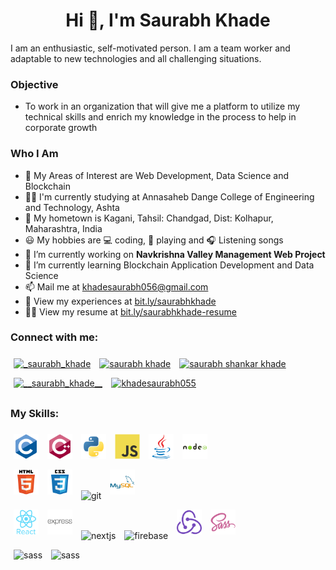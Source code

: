 <h1 align="center">Hi 👋, I'm Saurabh Khade</h1>

<p>I am an enthusiastic, self-motivated person. I am a team worker and adaptable to new technologies and all challenging situations.</p>

<h3 align="left">Objective</h3>

- To work in an organization that will give me a platform to utilize my technical skills and enrich my knowledge in the process to help in corporate growth

<h3 align="left">Who I Am</h3>

- :monocle_face: My Areas of Interest are Web Development, Data Science and Blockchain
- :man_student: I'm currently studying at Annasaheb Dange College of Engineering and Technology, Ashta
- :house_with_garden: My hometown is Kagani, Tahsil: Chandgad, Dist: Kolhapur, Maharashtra, India
- :smiley: My hobbies are :computer: coding, :badminton: playing and :headphones: Listening songs
- 🔭 I’m currently working on **Navkrishna Valley Management Web Project**
- 🌱 I’m currently learning Blockchain Application Development and Data Science
- 📫 Mail me at khadesaurabh056@gmail.com
- 📄 View my experiences at [bit.ly/saurabhkhade](https://saurabhkhade.github.io)
- 👨‍💻 View my resume at [bit.ly/saurabhkhade-resume](https://saurabhkhade.github.io/resume)

<h3 align="left">Connect with me:</h3>
<p align="left">
  <a href="https://twitter.com/_saurabh_khade" target="blank"><img align="center" src="https://raw.githubusercontent.com/rahuldkjain/github-profile-readme-generator/master/src/images/icons/Social/twitter.svg" alt="_saurabh_khade" height="30" width="40" style="margin: 7px 5px;"/></a>
  <a href="https://www.linkedin.com/in/saurabh-khade-2a44681b0" target="blank"><img align="center" src="https://raw.githubusercontent.com/rahuldkjain/github-profile-readme-generator/master/src/images/icons/Social/linked-in-alt.svg" alt="saurabh khade" height="30" width="40" style="margin: 7px 5px;" /></a>
  <a href="https://www.facebook.com/saurabh.khade.9889" target="blank"><img align="center" src="https://raw.githubusercontent.com/rahuldkjain/github-profile-readme-generator/master/src/images/icons/Social/facebook.svg" alt="saurabh shankar khade" height="30" width="40" style="margin: 7px 5px;" /></a>
  <a href="https://instagram.com/__saurabh_khade__" target="blank"><img align="center" src="https://raw.githubusercontent.com/rahuldkjain/github-profile-readme-generator/master/src/images/icons/Social/instagram.svg" alt="__saurabh_khade__" height="30" width="40" style="margin: 7px 5px;" /></a>
  <a href="https://www.hackerrank.com/khadesaurabh055" target="blank"><img align="center" src="https://raw.githubusercontent.com/rahuldkjain/github-profile-readme-generator/master/src/images/icons/Social/hackerrank.svg" alt="khadesaurabh055" height="30" width="40" style="margin: 7px 5px;" /></a>
</p>



<h3 align="left">My Skills:</h3>
<p align="left">
  <img src="https://raw.githubusercontent.com/devicons/devicon/master/icons/c/c-original.svg" title="C Programming" alt="c" width="40" height="40" style="margin: 7px 5px;" />
    <img src="https://raw.githubusercontent.com/devicons/devicon/master/icons/cplusplus/cplusplus-original.svg" title="C++ Programming" alt="cplusplus" width="40" height="40" style="margin: 7px 5px;" />
    <img src="https://raw.githubusercontent.com/devicons/devicon/master/icons/python/python-original.svg" alt="python" width="40" height="40" title="Python" style="margin: 7px 5px;" />
    <img src="https://raw.githubusercontent.com/devicons/devicon/master/icons/javascript/javascript-original.svg" title="JavaScript" alt="javascript" width="40" height="40" style="margin: 7px 5px;" />
    <img src="https://raw.githubusercontent.com/devicons/devicon/master/icons/java/java-original.svg" alt="java" width="40" height="40" style="margin: 7px 5px;" title="Java" />
    <img src="https://raw.githubusercontent.com/devicons/devicon/master/icons/nodejs/nodejs-original-wordmark.svg" alt="nodejs" width="40" height="40" title="NodeJS" style="margin: 7px 5px;" />
  <br/>
  <img src="https://raw.githubusercontent.com/devicons/devicon/master/icons/html5/html5-original-wordmark.svg" alt="html5" width="40" height="40" title="HTML 5" style="margin: 7px 5px;" />
    <img src="https://raw.githubusercontent.com/devicons/devicon/master/icons/css3/css3-original-wordmark.svg" title="CSS" alt="css3" width="40" height="40" style="margin: 7px 5px;" />
    <img src="https://www.vectorlogo.zone/logos/git-scm/git-scm-icon.svg" alt="git" width="40" height="40" style="margin: 7px 5px;" title="Git" />
    <img src="https://raw.githubusercontent.com/devicons/devicon/master/icons/mysql/mysql-original-wordmark.svg" alt="mysql" width="40" title="MySQL" height="40" style="margin: 7px 5px;" />
  <br/> 
  <img src="https://raw.githubusercontent.com/devicons/devicon/master/icons/react/react-original-wordmark.svg" alt="react" width="40" height="40" title="React" style="margin: 7px 5px;" />
    <img src="https://raw.githubusercontent.com/devicons/devicon/master/icons/express/express-original-wordmark.svg" alt="express" title="ExpressJS" width="40" height="40" style="margin: 7px 5px;" />
    <img src="https://cdn.worldvectorlogo.com/logos/nextjs-3.svg" alt="nextjs" title="NextJS" width="40" height="40" style="margin: 7px 5px;" />
    <img src="https://www.vectorlogo.zone/logos/firebase/firebase-icon.svg" alt="firebase" width="40" height="40" title="Firebase" style="margin: 7px 5px;" />
  <img src="https://raw.githubusercontent.com/devicons/devicon/master/icons/redux/redux-original.svg" alt="redux" width="40" height="40" title="Redux" style="margin: 7px 5px;" /> 
  <img title="Sass" src="https://raw.githubusercontent.com/devicons/devicon/master/icons/sass/sass-original.svg" alt="sass" width="40" height="40" style="margin: 7px 5px;" />
  <br/>
  <img title="Machine Learning" src="https://img.icons8.com/external-flaticons-lineal-color-flat-icons/40/000000/external-machine-learning-robotics-flaticons-lineal-color-flat-icons.png" alt="sass" width="40" height="40" style="margin: 7px 5px;" />
  <img title="Blokchain" src="https://img.icons8.com/nolan/64/blockchain-technology--v1.png" alt="sass" width="40" height="40" style="margin: 7px 5px;" />
  <!--   <a href="https://www.typescriptlang.org/" target="_blank"> <img src="https://raw.githubusercontent.com/devicons/devicon/master/icons/typescript/typescript-original.svg" alt="typescript" width="40" height="40" style="margin: 7px 5px;" /> </a> -->
</p>
